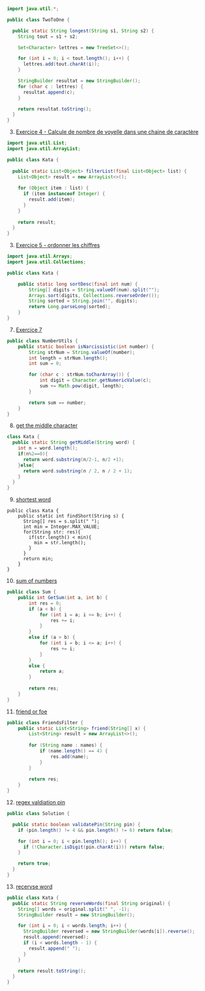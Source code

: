 ```java 
import java.util.*;

public class TwoToOne {

  public static String longest(String s1, String s2) {
    String tout = s1 + s2;

    Set<Character> lettres = new TreeSet<>();

    for (int i = 0; i < tout.length(); i++) {
      lettres.add(tout.charAt(i));
    }

    StringBuilder resultat = new StringBuilder();
    for (char c : lettres) {
      resultat.append(c);
    }

    return resultat.toString();
  }
}
```

3. [Exercice 4 - Calcule de nombre de voyelle dans une chaine de caractère ](https://www.codewars.com/kata/53da3dbb4a5168369a0000fe/train/java)

```java 
import java.util.List;
import java.util.ArrayList;

public class Kata {
  
  public static List<Object> filterList(final List<Object> list) {
    List<Object> result = new ArrayList<>();
    
    for (Object item : list) {
      if (item instanceof Integer) {
        result.add(item);
      }
    }
    
    return result;
  }
}
```


3. [Exercice 5 - ordonner les chiffres ](https://www.codewars.com/kata/53da3dbb4a5168369a0000fe/train/java)
``` java
import java.util.Arrays;
import java.util.Collections;

public class Kata {

    public static long sortDesc(final int num) {
        String[] digits = String.valueOf(num).split("");
        Arrays.sort(digits, Collections.reverseOrder());
        String sorted = String.join("", digits);
        return Long.parseLong(sorted);
    }
}
```

7. [Exercice 7](https://www.codewars.com/kata/53da3dbb4a5168369a0000fe/train/java)
```java
public class NumberUtils {
    public static boolean isNarcissistic(int number) {
        String strNum = String.valueOf(number);
        int length = strNum.length();
        int sum = 0;

        for (char c : strNum.toCharArray()) {
            int digit = Character.getNumericValue(c);
            sum += Math.pow(digit, length);
        }

        return sum == number;
    }
}
```
8. [get the middle character](https://www.codewars.com/kata/56747fd5cb988479af000028/train/java)
```java
class Kata {
  public static String getMiddle(String word) {
    int n = word.length();
    if(n%2==0){
      return word.substring(n/2-1, n/2 +1);
    }else{
      return word.substring(n / 2, n / 2 + 1);
    }
  }
} 
```

9. [shortest word](https://www.codewars.com/kata/57cebe1dc6fdc20c57000ac9/train/java)
```java:
public class Kata {
    public static int findShort(String s) {
      String[] res = s.split(" ");
      int min = Integer.MAX_VALUE;
      for(String str: res){
        if(str.length() < min){
          min = str.length();
        }
      }
      return min;
    }
}
```

10. [sum of numbers](https://www.codewars.com/kata/55f2b110f61eb01779000053/train/java)
```java
public class Sum {
    public int GetSum(int a, int b) {
        int res = 0;
        if (a < b) {
            for (int i = a; i <= b; i++) {
                res += i;
            }
        } 
        else if (a > b) {
            for (int i = b; i <= a; i++) {
                res += i;
            }
        } 
        else {
            return a;  
        }
        
        return res;
    }
}
```

11. [friend or foe](https://www.codewars.com/kata/55b42574ff091733d900002f/train/java)
```java
public class FriendsFilter {
    public static List<String> friend(String[] x) {
        List<String> result = new ArrayList<>();
        
        for (String name : names) {
            if (name.length() == 4) {
                res.add(name);
            }
        }
        
        return res;
    }
}
```

12. [regex valdiation pin](https://www.codewars.com/kata/55f8a9c06c018a0d6e000132/train/java)
```java
public class Solution {

  public static boolean validatePin(String pin) {
    if (pin.length() != 4 && pin.length() != 6) return false;

    for (int i = 0; i < pin.length(); i++) {
      if (!Character.isDigit(pin.charAt(i))) return false;
    }

    return true;
  }
}
```
13. [recervse word](https://www.codewars.com/kata/5259b20d6021e9e14c0010d4/train/java)
```java
public class Kata {
  public static String reverseWords(final String original) {
    String[] words = original.split(" ", -1); 
    StringBuilder result = new StringBuilder();

    for (int i = 0; i < words.length; i++) {
      StringBuilder reversed = new StringBuilder(words[i]).reverse();
      result.append(reversed);
      if (i < words.length - 1) {
        result.append(" ");
      }
    }

    return result.toString();
  }
}

```
